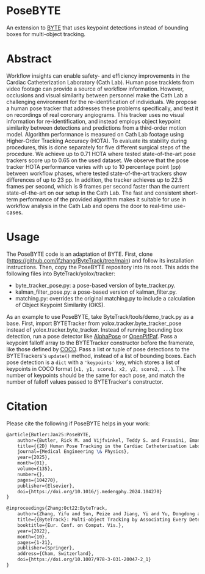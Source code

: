 # PoseBYTE
An extension to [BYTE](https://github.com/ifzhang/ByteTrack/tree/main) that uses keypoint detections instead of bounding boxes for multi-object tracking.

# Abstract
Workflow insights can enable safety- and efficiency improvements in the Cardiac Catheterization Laboratory (Cath Lab).
Human pose tracklets from video footage can provide a source of workflow information.
However, occlusions and visual similarity between personnel make the Cath Lab a challenging environment for the re-identification of individuals.
We propose a human pose tracker that addresses these problems specifically, and test it on recordings of real coronary angiograms.
This tracker uses no visual information for re-identification, and instead employs object keypoint similarity between detections and predictions from a third-order motion model.
Algorithm performance is measured on Cath Lab footage using Higher-Order Tracking Accuracy (HOTA).
To evaluate its stability during procedures, this is done separately for five different surgical steps of the procedure.
We achieve up to 0.71 HOTA where tested state-of-the-art pose trackers score up to 0.65 on the used dataset.
We observe that the pose tracker HOTA performance varies with up to 10 percentage point (pp) between workflow phases, where tested state-of-the-art trackers show differences of up to 23 pp.
In addition, the tracker achieves up to 22.5 frames per second, which is 9 frames per second faster than the current state-of-the-art on our setup in the Cath Lab.
The fast and consistent short-term performance of the provided algorithm makes it suitable for use in workflow analysis in the Cath Lab and opens the door to real-time use-cases.

# Usage
The PoseBYTE code is an adaptation of BYTE.
First, clone (https://github.com/ifzhang/ByteTrack/tree/main) and follow its installation instructions.
Then, copy the PoseBYTE repository into its root.
This adds the following files into ByteTrack/yolox/tracker:
- byte_tracker_pose.py: a pose-based version of byte_tracker.py.
- kalman_filter_pose.py: a pose-based version of kalman_filter.py.
- matching.py: overrides the original matching.py to include a calculation of Object Keypoint Similarity (OKS).

As an example to use PoseBYTE, take ByteTrack/tools/demo_track.py as a base.
First, import BYTETracker from yolox.tracker.byte_tracker_pose instead of yolox.tracker.byte_tracker.
Instead of running bounding box detection, run a pose detector like [AlphaPose](https://github.com/MVIG-SJTU/AlphaPose) or [OpenPifPaf](https://github.com/openpifpaf/openpifpaf).
Pass a keypoint falloff array to the BYTETracker constructor before the framerate, like those defined by [COCO](https://cocodataset.org/#keypoints-eval).
Pass a list or tuple of pose detections to the BYTETrackers's `update()` method, instead of a list of bounding boxes.
Each pose detection is a `dict` with a `'keypoints'` key, which stores a list of keypoints in COCO format (`x1, y1, score1, x2, y2, score2, ...`).
The number of keypoints should be the same for each pose, and match the number of falloff values passed to BYTETracker's constructor.

# Citation
Please cite the following if PoseBYTE helps in your work:
```tex
@article{Butler:Jan25:PoseBYTE,
    author={Butler, Rick M. and Vijfvinkel, Teddy S. and Frassini, Emanuele and van Riel, Sjors and Bachvarov, Chavdar and Constandse, Jan and van der Elst, Maarten and van den Dobbelsteen, John J. and Hendriks, Benno H. W.},
    title={{2D} Human Pose Tracking in the Cardiac Catheterisation Laboratory with {BYTE}},
    journal={Medical Engineering \& Physics},
    year={2025},
    month={01},
    volume={135},
    number={},
    pages={104270},
    publisher={Elsevier},
    doi={https://doi.org/10.1016/j.medengphy.2024.104270}
}

@inproceedings{Zhang:Oct22:ByteTrack,
    author={Zhang, Yifu and Sun, Peize and Jiang, Yi and Yu, Dongdong and Weng, Fucheng and Yuan, Zehuan and Luo, Ping and Liu, Wenyu and Wang, Xinggang},
    title={{ByteTrack}: Multi-object Tracking by Associating Every Detection Box},
    booktitle={Eur. Conf. on Comput. Vis.},
    year={2022},
    month={10},
    pages={1-21},
    publisher={Springer},
    address={Cham, Switzerland},
    doi={https://doi.org/10.1007/978-3-031-20047-2_1}
}
```
